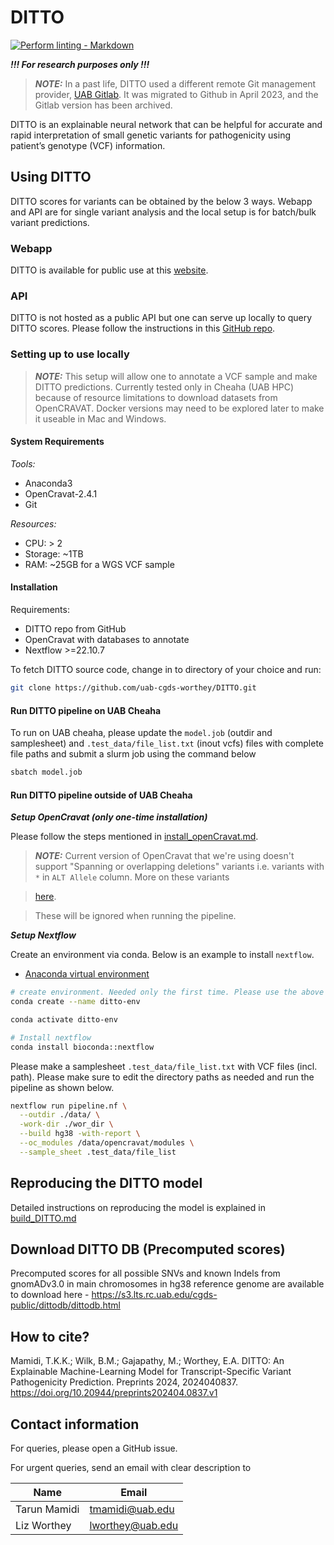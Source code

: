 # DITTO

<!-- markdown-link-check-disable -->
[![Perform linting -
Markdown](https://github.com/uab-cgds-worthey/DITTO/actions/workflows/linting.yml/badge.svg)](https://github.com/uab-cgds-worthey/DITTO/actions/workflows/linting.yml)
<!-- markdown-link-check-enable -->

***!!! For research purposes only !!!***

> ***NOTE:***  In a past life, DITTO used a different remote Git management provider, [UAB
> Gitlab](https://gitlab.rc.uab.edu/center-for-computational-genomics-and-data-science/sciops/ditto). It was migrated to
> Github in April 2023, and the Gitlab version has been archived.

DITTO is an explainable neural network that can be helpful for accurate and rapid interpretation of small
genetic variants for pathogenicity using patient’s genotype (VCF) information.

## Using DITTO

DITTO scores for variants can be obtained by the below 3 ways. Webapp and API are for single variant analysis and the
local setup is for batch/bulk variant predictions.

### Webapp

<!-- markdown-link-check-disable -->
DITTO is available for public use at this [website](https://cgds-ditto.streamlit.app).
<!-- markdown-link-check-enable -->

### API

DITTO is not hosted as a public API but one can serve up locally to query DITTO scores. Please follow the instructions
in this [GitHub repo](https://github.com/uab-cgds-worthey/DITTO-API).

### Setting up to use locally

> ***NOTE:*** This setup will allow one to annotate a VCF sample and make DITTO predictions. Currently tested only in
> Cheaha (UAB HPC) because of resource limitations to download datasets from OpenCRAVAT.
> Docker versions may need to be explored later to make it useable in Mac and Windows.

#### System Requirements

*Tools:*

- Anaconda3
- OpenCravat-2.4.1
- Git

*Resources:*

- CPU: > 2
- Storage: ~1TB
- RAM: ~25GB for a WGS VCF sample

#### Installation

Requirements:

- DITTO repo from GitHub
- OpenCravat with databases to annotate
- Nextflow >=22.10.7

To fetch DITTO source code, change in to directory of your choice and run:

```sh
git clone https://github.com/uab-cgds-worthey/DITTO.git
```

#### Run DITTO pipeline on UAB Cheaha

To run on UAB cheaha, please update the `model.job` (outdir and samplesheet) and `.test_data/file_list.txt` (inout vcfs)
 files with complete file paths and submit a slurm job using the command below

```sh
sbatch model.job
```

#### Run DITTO pipeline outside of UAB Cheaha

***Setup OpenCravat (only one-time installation)***

Please follow the steps mentioned in [install_openCravat.md](docs/install_openCravat.md).

> ***NOTE:*** Current version of OpenCravat that we're using doesn't support "Spanning or overlapping deletions"
> variants i.e. variants with `*` in `ALT Allele` column. More on these variants
<!-- markdown-link-check-disable -->
> [here](https://gatk.broadinstitute.org/hc/en-us/articles/360035531912-Spanning-or-overlapping-deletions-allele).
<!-- markdown-link-check-enable -->
> These will be ignored when running the pipeline.

***Setup Nextflow***

Create an environment via conda. Below is an example to install `nextflow`.

- [Anaconda virtual environment](https://docs.anaconda.com/free/anaconda/install/index.html)

```sh
# create environment. Needed only the first time. Please use the above link if you're not using Mac.
conda create --name ditto-env

conda activate ditto-env

# Install nextflow
conda install bioconda::nextflow
```

Please make a samplesheet `.test_data/file_list.txt` with VCF files (incl. path).
Please make sure to edit the directory paths as needed and run
the pipeline as shown below.

```sh
nextflow run pipeline.nf \
  --outdir ./data/ \
  -work-dir ./wor_dir \
  --build hg38 -with-report \
  --oc_modules /data/opencravat/modules \
  --sample_sheet .test_data/file_list
```

## Reproducing the DITTO model

Detailed instructions on reproducing the model is explained in [build_DITTO.md](docs/build_DITTO.md)

## Download DITTO DB (Precomputed scores)

Precomputed scores for all possible SNVs and known Indels from gnomADv3.0 in main chromosomes in hg38 reference genome
are available to download here - <https://s3.lts.rc.uab.edu/cgds-public/dittodb/dittodb.html>

## How to cite?
<!-- markdown-link-check-disable -->
Mamidi, T.K.K.; Wilk, B.M.; Gajapathy, M.; Worthey, E.A. DITTO: An Explainable Machine-Learning Model for
Transcript-Specific Variant Pathogenicity Prediction. Preprints 2024, 2024040837. <https://doi.org/10.20944/preprints202404.0837.v1>
<!-- markdown-link-check-enable -->
## Contact information

For queries, please open a GitHub issue.

For urgent queries, send an email with clear description to

|Name | Email |
|------|--------|
|Tarun Mamidi | <tmamidi@uab.edu>|
|Liz Worthey | <lworthey@uab.edu>|
